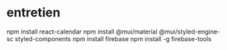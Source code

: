 # entretien

npm install react-calendar
npm install @mui/material @mui/styled-engine-sc styled-components
npm install firebase
npm install -g firebase-tools
